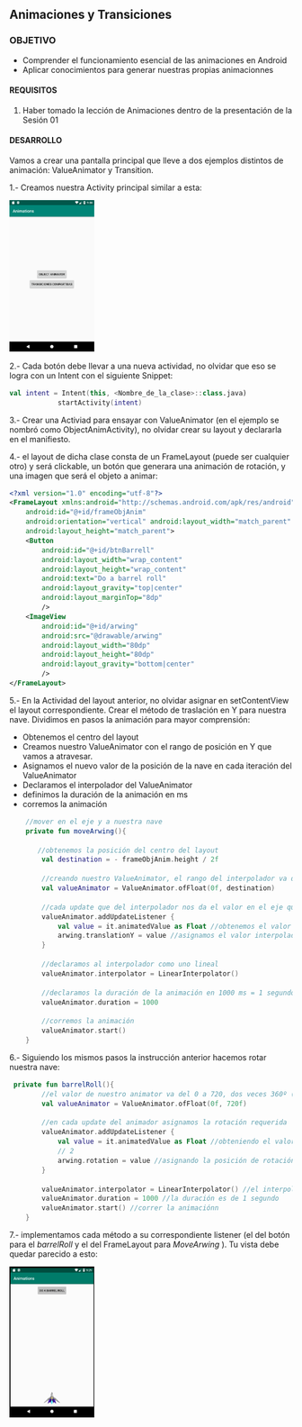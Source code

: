 ## Animaciones y Transiciones

### OBJETIVO

- Comprender el funcionamiento esencial de las animaciones en Android
- Aplicar conocimientos para generar nuestras propias animacionnes

#### REQUISITOS

1. Haber tomado la lección de Animaciones dentro de la presentación de la Sesión 01

#### DESARROLLO

Vamos a crear una pantalla principal que lleve a dos ejemplos distintos de animación: ValueAnimator y Transition.


1.- Creamos nuestra Activity principal similar a esta: 

<img src="Images/01.png" width="30%">

2.- Cada botón debe llevar a una nueva actividad, no olvidar que eso se logra con un Intent con el siguiente Snippet:

```kotlin
val intent = Intent(this, <Nombre_de_la_clase>::class.java)
            startActivity(intent)
```

3.- Crear una Activiad para ensayar con ValueAnimator (en el ejemplo se nombró como ObjectAnimActivity), no olvidar crear su layout y declararla en el manifiesto.

4.- el layout de dicha clase consta de un FrameLayout (puede ser cualquier otro) y será clickable, un botón que generara una animación de rotación, y una imagen que será el objeto a animar:

```xml
<?xml version="1.0" encoding="utf-8"?>
<FrameLayout xmlns:android="http://schemas.android.com/apk/res/android"
    android:id="@+id/frameObjAnim"
    android:orientation="vertical" android:layout_width="match_parent"
    android:layout_height="match_parent">
    <Button
        android:id="@+id/btnBarrell"
        android:layout_width="wrap_content"
        android:layout_height="wrap_content"
        android:text="Do a barrel roll"
        android:layout_gravity="top|center"
        android:layout_marginTop="8dp"
        />
    <ImageView
        android:id="@+id/arwing"
        android:src="@drawable/arwing"
        android:layout_width="80dp"
        android:layout_height="80dp"
        android:layout_gravity="bottom|center"
        />
</FrameLayout>
```

5.- En la Actividad del layout anterior, no olvidar asignar en setContentView el layout correspondiente. Crear el método de traslación en Y para nuestra nave. Dividimos en pasos la animación para mayor comprensión:

- Obtenemos el centro del layout
- Creamos nuestro ValueAnimator con el rango de posición en Y que vamos a atravesar.
- Asignamos el nuevo valor de la posición de la nave en cada iteración del ValueAnimator
- Declaramos el interpolador del ValueAnimator
- definimos la duración de la animación en ms 
- corremos la animación

```kotlin
    //mover en el eje y a nuestra nave
    private fun moveArwing(){

       //obtenemos la posición del centro del layout
        val destination = - frameObjAnim.height / 2f

        //creando nuestro ValueAnimator, el rango del interpolador va de 0 a la mitad de la pantalla
        val valueAnimator = ValueAnimator.ofFloat(0f, destination)

        //cada update que del interpolador nos da el valor en el eje que necesitamos para setearlo en nuestra View
        valueAnimator.addUpdateListener {
            val value = it.animatedValue as Float //obtenemos el valor interpolado
            arwing.translationY = value //asignamos el valor interpolado en nuestra posición y
        }

        //declaramos al interpolador como uno lineal
        valueAnimator.interpolator = LinearInterpolator()

        //declaramos la duración de la animación en 1000 ms = 1 segundo
        valueAnimator.duration = 1000

        //corremos la animación
        valueAnimator.start()
    }
```

6.- Siguiendo los mismos pasos la instrucción anterior hacemos rotar nuestra nave:

```kotlin
 private fun barrelRoll(){
        //el valor de nuestro animator va del 0 a 720, dos veces 360º (dos rotaciones de 360º)
        val valueAnimator = ValueAnimator.ofFloat(0f, 720f)

        //en cada update del animador asignamos la rotación requerida
        valueAnimator.addUpdateListener {
            val value = it.animatedValue as Float //obteniendo el valor actual
            // 2
            arwing.rotation = value //asignando la posición de rotación
        }

        valueAnimator.interpolator = LinearInterpolator() //el interpolador es lineal
        valueAnimator.duration = 1000 //la duración es de 1 segundo
        valueAnimator.start() //correr la animaciónn
    }
```

7.- implementamos cada método a su correspondiente listener (el del botón para el *barrelRoll* y el del FrameLayout para *MoveArwing* ).
Tu vista debe quedar parecido a esto: 


<img src="Images/barrelroll.gif" width="30%">










